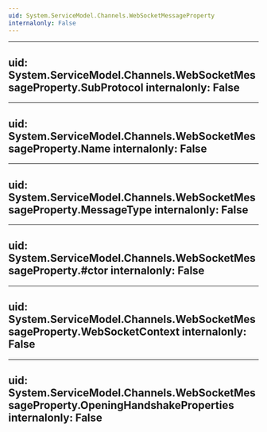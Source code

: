 ```yaml
---
uid: System.ServiceModel.Channels.WebSocketMessageProperty
internalonly: False
---
```


---
uid: System.ServiceModel.Channels.WebSocketMessageProperty.SubProtocol
internalonly: False
---

---
uid: System.ServiceModel.Channels.WebSocketMessageProperty.Name
internalonly: False
---

---
uid: System.ServiceModel.Channels.WebSocketMessageProperty.MessageType
internalonly: False
---

---
uid: System.ServiceModel.Channels.WebSocketMessageProperty.#ctor
internalonly: False
---

---
uid: System.ServiceModel.Channels.WebSocketMessageProperty.WebSocketContext
internalonly: False
---

---
uid: System.ServiceModel.Channels.WebSocketMessageProperty.OpeningHandshakeProperties
internalonly: False
---
